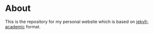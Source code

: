 # About
This is the repository for my personal website which is based on [jekyll-academic](https://github.com/NCSU-Libraries/jekyll-academic) format.
